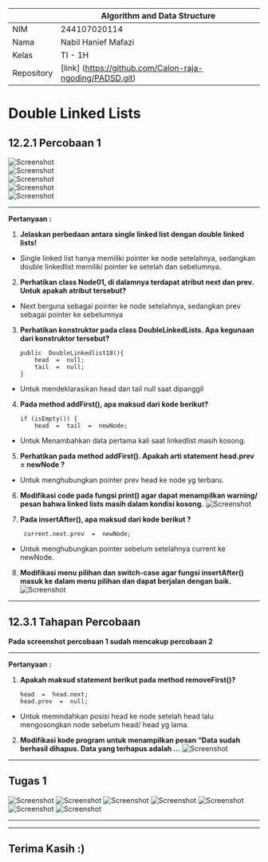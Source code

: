 


|  | Algorithm and Data Structure |
|--|--|
| NIM |  244107020114|
| Nama |  Nabil Hanief Mafazi |
| Kelas | TI - 1H |
| Repository | [link] (https://github.com/Calon-raja-ngoding/PADSD.git) |

# Double Linked Lists
## 12.2.1 Percobaan 1
 ![Screenshot](/jobsheet12/img/Screenshot%202025-05-24%20193942.png)	
 ![Screenshot](/jobsheet12/img/Screenshot%202025-05-24%20193957.png)	
 ![Screenshot](/jobsheet12/img/Screenshot%202025-05-24%20194016.png)	
 ![Screenshot](/jobsheet12/img/Screenshot%202025-05-24%20194028.png)	
 ![Screenshot](/jobsheet12/img/Screenshot%202025-05-24%20194037.png)	
***

  **Pertanyaan :**
  1. **Jelaskan perbedaan antara single linked list dengan double linked lists!**
- Single linked list hanya memiliki pointer ke node setelahnya, sedangkan double linkedlist memiliki pointer ke setelah dan sebelumnya.
 2. **Perhatikan class Node01, di dalamnya terdapat atribut next dan prev. Untuk apakah atribut tersebut?**
- Next berguna sebagai pointer ke node setelahnya, sedangkan prev sebagai pointer ke sebelumnya

 3. **Perhatikan konstruktor pada class DoubleLinkedLists. Apa kegunaan dari konstruktor tersebut?**

	    public  DoubleLinkedlist18(){
		    head  =  null;
		    tail  =  null;
	    }
- Untuk mendeklarasikan head dan tail null saat dipanggil
 4. **Pada method addFirst(), apa maksud dari kode berikut?**

	    if (isEmpty()) {
		    head  =  tail  =  newNode;

- Untuk Menambahkan data pertama kali saat linkedlist masih kosong.
5. **Perhatikan pada method addFirst(). Apakah arti statement head.prev = newNode ?**
- Untuk menghubungkan pointer prev head ke node yg terbaru.
6. **Modifikasi code pada fungsi print() agar dapat menampilkan warning/ pesan bahwa linked lists masih dalam kondisi kosong.**
 ![Screenshot](/jobsheet12/img/Screenshot%202025-05-24%20195957.png)	
7. **Pada insertAfter(), apa maksud dari kode berikut ?**

	    current.next.prev  =  newNode;

- Untuk menghubungkan pointer sebelum setelahnya current ke newNode.
8. **Modifikasi menu pilihan dan switch-case agar fungsi insertAfter() masuk ke dalam menu pilihan dan dapat berjalan dengan baik.**
 ![Screenshot](/jobsheet12/img/Screenshot%202025-05-24%20200917.png)	
***
## 12.3.1 Tahapan Percobaan


 **Pada screenshot percobaan 1 sudah mencakup percobaan 2**
***
  **Pertanyaan :**
  1. **Apakah maksud statement berikut pada method removeFirst()?**

		 head  =  head.next;
		 head.prev  =  null;
- Untuk memindahkan posisi head ke node setelah head lalu mengosongkan node sebelum head/ head yg lama.
2. **Modifikasi kode program untuk menampilkan pesan “Data sudah berhasil dihapus. Data yang terhapus adalah …**
 ![Screenshot](/jobsheet12/img/Screenshot%202025-05-24%20201644.png)
 ***

## Tugas 1

 ![Screenshot](/jobsheet12/img/Screenshot%202025-05-24%20212210.png)
 ![Screenshot](/jobsheet12/img/Screenshot%202025-05-24%20212229.png)
 ![Screenshot](/jobsheet12/img/Screenshot%202025-05-24%20212247.png)
 ![Screenshot](/jobsheet12/img/Screenshot%202025-05-24%20212305.png)
 ![Screenshot](/jobsheet12/img/Screenshot%202025-05-24%20212324.png)
 ![Screenshot](/jobsheet12/img/Screenshot%202025-05-24%20212343.png)
 ![Screenshot](/jobsheet12/img/Screenshot%202025-05-24%20212354.png)
***

***
## Terima Kasih :)
